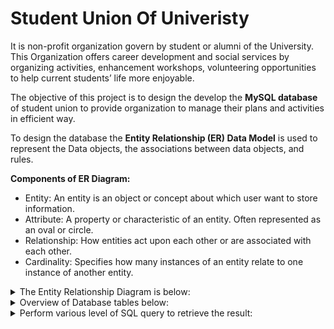 # Student Union Of Univeristy

It is non-profit organization govern by student or alumni of the University. This Organization offers career development and social services by organizing activities, enhancement workshops, volunteering opportunities to help current students’ life more enjoyable.

The objective of this project is to design the develop the **MySQL database** of student union to provide organization to manage their plans and activities in efficient way. 

To design the database the **Entity Relationship (ER) Data Model** is used to represent the Data objects, the associations between data objects, and rules.

**Components of ER Diagram:**
- Entity: An entity is an object or concept about which user want to store information.
- Attribute: A property or characteristic of an entity. Often represented as an oval or circle.
- Relationship: How entities act upon each other or are associated with each other.
- Cardinality: Specifies how many instances of an entity relate to one instance of another entity.

<details>
  <summary>The Entity Relationship Diagram is below:</summary>

</details>

<details>
  <summary>Overview of Database tables below:</summary>
  
</details>

<details>
  <summary>Perform various level of SQL query to retrieve the result:</summary>
</details>






